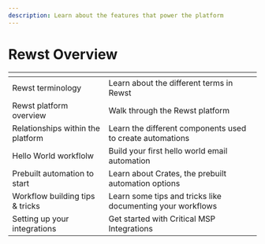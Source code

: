 ```yaml
---
description: Learn about the features that power the platform
---
```


# Rewst Overview

<table data-view="cards"><thead><tr><th></th><th></th></tr></thead><tbody><tr><td>Rewst terminology</td><td>Learn about the different terms in Rewst</td></tr><tr><td>Rewst platform overview</td><td>Walk through the Rewst platform</td></tr><tr><td>Relationships within the platform</td><td>Learn the different components used to create automations</td></tr><tr><td>Hello World workflolw</td><td>Build your first hello world email automation</td></tr><tr><td>Prebuilt automation to start</td><td>Learn about Crates, the prebuilt automation options</td></tr><tr><td>Workflow building tips &#x26; tricks</td><td>Learn some tips and tricks like documenting your workflows</td></tr><tr><td>Setting up your integrations</td><td>Get started with Critical MSP Integrations</td></tr></tbody></table>

